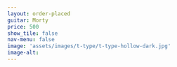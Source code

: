 ```yaml
---
layout: order-placed
guitar: Morty
price: 500
show_tile: false
nav-menu: false
image: 'assets/images/t-type/t-type-hollow-dark.jpg'
image-alt: 
---
```



